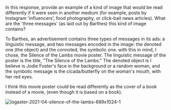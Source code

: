 In this response, provide an example of a kind of image that would be read differently if it were seen in another medium (for example, posts by Instagram 'influencers', food photography, or click-bait news articles). What are the 'three messages' (as laid out by Barthes) this kind of image contains?

To Barthes, an advertisement contains three types of messages in its ads: a linguistic message, and two messages encoded in the image: the denoted one (the object) 
and the connoted, the symbolic one. 
with this in mind, I chose, the Silence of the Lambs movie poster. The linguistic message of the poster is the title, "The Silence of the Lambs."
The denoted object is I believe is Jodie Foster's face in the background or a random woman, and the symbolic message is the cicada/butterfly on the woman's mouth, 
with her red eyes. 

I think this movie poster could be read differently as the cover of a book instead of a movie, (even though it is based on a book). 








![logaster-2021-04-silence-of-the-lambs-689x1024-1](https://github.com/sammybayar/idea-120-responses-sammybayar/assets/156108439/25504f61-18b3-450b-aee9-889812f61ba5)
